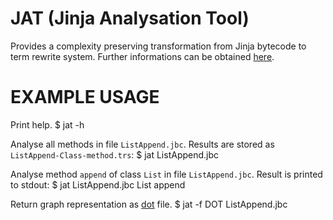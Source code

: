 JAT (Jinja Analysation Tool)
============================

Provides a complexity preserving transformation from Jinja bytecode to term
rewrite system.  Further informations can be obtained
[here](http://cl-informatik.uibk.ac.at/cbr/jat).

EXAMPLE USAGE
=============

Print help.
    $ jat -h

Analyse all methods in file `ListAppend.jbc`.
Results are stored as `ListAppend-Class-method.trs`:
    $ jat ListAppend.jbc

Analyse method `append` of class `List` in file `ListAppend.jbc`.
Result is printed to stdout:
    $ jat ListAppend.jbc List append 

Return graph representation as [dot](http://www.graphviz.org) file.
    $ jat -f DOT ListAppend.jbc


